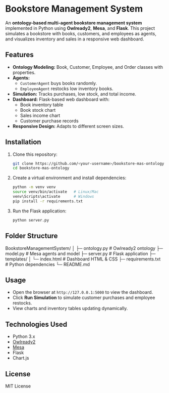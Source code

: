 # Bookstore Management System

An **ontology-based multi-agent bookstore management system** implemented in Python using **Owlready2**, **Mesa**, and **Flask**. This project simulates a bookstore with books, customers, and employees as agents, and visualizes inventory and sales in a responsive web dashboard.

## Features
- **Ontology Modeling:** Book, Customer, Employee, and Order classes with properties.
- **Agents:**
  - `CustomerAgent` buys books randomly.
  - `EmployeeAgent` restocks low inventory books.
- **Simulation:** Tracks purchases, low stock, and total income.
- **Dashboard:** Flask-based web dashboard with:
  - Book inventory table
  - Book stock chart
  - Sales income chart
  - Customer purchase records
- **Responsive Design:** Adapts to different screen sizes.

## Installation
1. Clone this repository:
    ```bash
    git clone https://github.com/<your-username>/bookstore-mas-ontology.git
    cd bookstore-mas-ontology
    ```
2. Create a virtual environment and install dependencies:
    ```bash
    python -m venv venv
    source venv/bin/activate   # Linux/Mac
    venv\Scripts\activate      # Windows
    pip install -r requirements.txt
    ```
3. Run the Flask application:
    ```bash
    python server.py
    ```

## Folder Structure

BookstoreManagementSystem/
│
├─ ontology.py # Owlready2 ontology
├─ model.py # Mesa agents and model
├─ server.py # Flask application
├─ templates/
│ └─ index.html # Dashboard HTML & CSS 
├─ requirements.txt # Python dependencies
└─ README.md


## Usage
- Open the browser at `http://127.0.0.1:5000` to view the dashboard.
- Click **Run Simulation** to simulate customer purchases and employee restocks.
- View charts and inventory tables updating dynamically.

## Technologies Used
- Python 3.x
- [Owlready2](https://owlready2.readthedocs.io/)
- [Mesa](https://mesa.readthedocs.io/)
- Flask
- Chart.js

## License
MIT License


